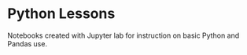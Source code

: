 # Python Lessons
Notebooks created with Jupyter lab for instruction on basic Python and Pandas use.
